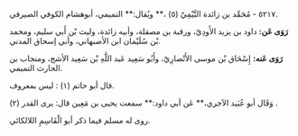٥٢١٧ - مُحَمَّد بن زائدة التَّيْمِيّ (٥) ،** ويُقال:** التميمي، أبوهشام الكوفي الصيرفي.

**رَوَى عَن:** داود بن يزيد الأَودِيّ، ورقبة بن مصقلة، وأبيه زائدة، وليث بْن أَبي سليم، ومحمد بْن سُلَيْمان ابن الأصبهاني، وأبي إسحاق المدني.

**رَوَى عَنه:** إِسْحَاق بْن موسى الأَنْصارِيّ، وأَبُو سَعِيد عَبد اللَّهِ بْن سَعِيد الأشج، ومنجاب بن الحارث التميمي.

قال أبو حاتم (١) : ليس بمعروف.

وَقَال أبو عُبَيد الآجري،** عَن أبي داود:** سمعت يحيى بن مَعِين قال: يرى القدر (٢) .

روى له مسلم فيما ذكر أبو الْقَاسِمِ اللالكائي.